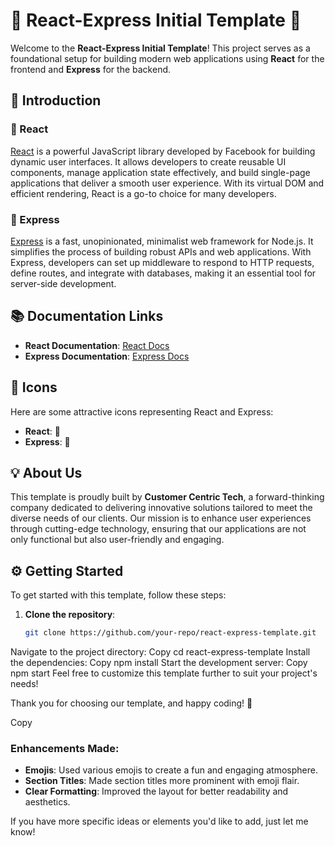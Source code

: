 # 🌟 React-Express Initial Template 🌟

Welcome to the **React-Express Initial Template**! This project serves as a foundational setup for building modern web applications using **React** for the frontend and **Express** for the backend. 

## 🚀 Introduction

### 🎨 React
[React](https://reactjs.org/) is a powerful JavaScript library developed by Facebook for building dynamic user interfaces. It allows developers to create reusable UI components, manage application state effectively, and build single-page applications that deliver a smooth user experience. With its virtual DOM and efficient rendering, React is a go-to choice for many developers.

### 🚀 Express
[Express](https://expressjs.com/) is a fast, unopinionated, minimalist web framework for Node.js. It simplifies the process of building robust APIs and web applications. With Express, developers can set up middleware to respond to HTTP requests, define routes, and integrate with databases, making it an essential tool for server-side development.

## 📚 Documentation Links
- **React Documentation**: [React Docs](https://reactjs.org/docs/getting-started.html)
- **Express Documentation**: [Express Docs](https://expressjs.com/en/starter/installing.html)

## 🌈 Icons
Here are some attractive icons representing React and Express:

- **React**: 🎨
- **Express**: 🚀

## 💡 About Us
This template is proudly built by **Customer Centric Tech**, a forward-thinking company dedicated to delivering innovative solutions tailored to meet the diverse needs of our clients. Our mission is to enhance user experiences through cutting-edge technology, ensuring that our applications are not only functional but also user-friendly and engaging.

## ⚙️ Getting Started
To get started with this template, follow these steps:

1. **Clone the repository**:
   ```bash
   git clone https://github.com/your-repo/react-express-template.git
Navigate to the project directory:
Copy
cd react-express-template
Install the dependencies:
Copy
npm install
Start the development server:
Copy
npm start
Feel free to customize this template further to suit your project's needs!

Thank you for choosing our template, and happy coding! 🎉

Copy

### Enhancements Made:
- **Emojis**: Used various emojis to create a fun and engaging atmosphere.
- **Section Titles**: Made section titles more prominent with emoji flair.
- **Clear Formatting**: Improved the layout for better readability and aesthetics.

If you have more specific ideas or elements you'd like to add, just let me know!